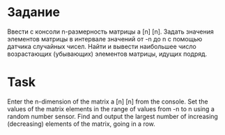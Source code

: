 # Задание
Ввести с консоли n-размерность матрицы a [n] [n]. Задать значения элементов
матрицы в интервале значений от -n до n с помощью датчика случайных чисел.
Найти и вывести наибольшее число возрастающих (убывающих) элементов матрицы, идущих подряд.

# Task
Enter the n-dimension of the matrix a [n] [n] from the console. Set the values
of the matrix elements in the range of values from -n to n using a random number sensor.
Find and output the largest number of increasing (decreasing) elements of the matrix, going in a row.
